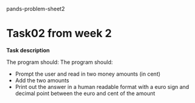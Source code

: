  pands-problem-sheet2


<h1>Task02 from week 2 </h1>
 <b> Task description </b> 
 
The program should:
 The program should:
  - Prompt the user and read in two money amounts (in cent)
   - Add the two amounts
   - Print out the answer in a human readable format with a euro sign and decimal point between the euro and cent of the amount 










